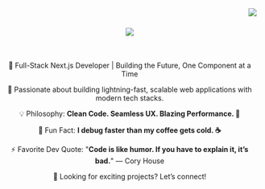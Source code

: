 <img align="right" src="https://visitor-badge.laobi.icu/badge?page_id=daniyalahmed21.daniyalahmed21" />

<h1 align="center">
    <img src="https://readme-typing-svg.herokuapp.com/?font=Righteous&size=35&center=true&vCenter=true&width=500&height=70&duration=4000&lines=Hi+There!+👋;+I'm+Daniyal!;" />
</h1>

<br/>

<div align="center">

🚀 Full-Stack Next.js Developer | Building the Future, One Component at a Time  

🚀 Passionate about building lightning-fast, scalable web applications with modern tech stacks.  

💡 Philosophy: **Clean Code. Seamless UX. Blazing Performance. 🚀**  

🎯 Fun Fact: **I debug faster than my coffee gets cold. ☕**  

⚡ Favorite Dev Quote: "**Code is like humor. If you have to explain it, it’s bad.**" — Cory House  

👀 Looking for exciting projects? Let’s connect!  

</div>



